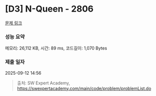 # [D3] N-Queen - 2806 

[문제 링크](https://swexpertacademy.com/main/code/problem/problemDetail.do?contestProbId=AV7GKs06AU0DFAXB) 

### 성능 요약

메모리: 26,112 KB, 시간: 89 ms, 코드길이: 1,070 Bytes

### 제출 일자

2025-09-12 14:56



> 출처: SW Expert Academy, https://swexpertacademy.com/main/code/problem/problemList.do